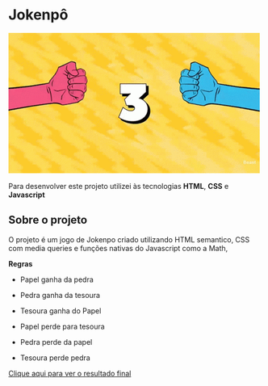 # ### 

# Jokenpô

<div> <img src="https://raw.githubusercontent.com/fernandoStadler/jokenpo/master/assets/img/321-count-down.gif?token=GHSAT0AAAAAABUEUOYSM2KDEUFRT4YCTRFUYT3UXRQ"/></div>


Para desenvolver este projeto utilizei às tecnologias **HTML**, **CSS** e **Javascript**

## Sobre o projeto

O projeto é um jogo de Jokenpo criado utilizando HTML semantico, CSS com media queries e funções nativas do Javascript como a Math,

**Regras**
- Papel  ganha da pedra
- Pedra ganha da tesoura
- Tesoura ganha do Papel

- Papel perde para tesoura
- Pedra perde da papel
- Tesoura perde pedra

[Clique aqui para ver o resultado final](https://jokenpoo.netlify.app/)

